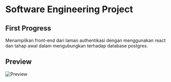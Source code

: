 # Software Engineering Project
## First Progress

Menampilkan front-end dari laman authentikasi dengan menggunakan react dan tahap awal dalam mengubungkan terhadap database postgres.

## Preview
![Preview](https://drive.google.com/file/d/17rLY-u_OgjTjYeuXctYgjMdkIlb1KHKP)
